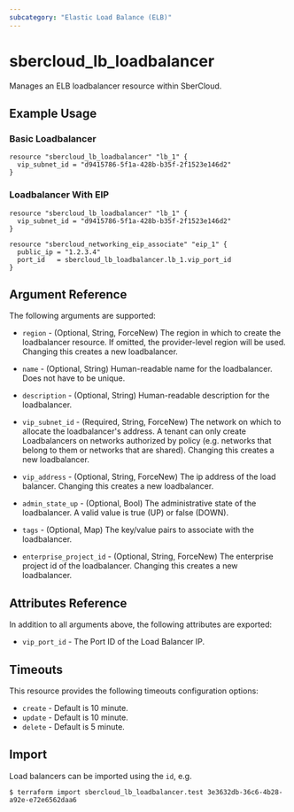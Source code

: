 ```yaml
---
subcategory: "Elastic Load Balance (ELB)"
---
```


# sbercloud_lb_loadbalancer

Manages an ELB loadbalancer resource within SberCloud.

## Example Usage

### Basic Loadbalancer

```hcl
resource "sbercloud_lb_loadbalancer" "lb_1" {
  vip_subnet_id = "d9415786-5f1a-428b-b35f-2f1523e146d2"
}
```

### Loadbalancer With EIP

```hcl
resource "sbercloud_lb_loadbalancer" "lb_1" {
  vip_subnet_id = "d9415786-5f1a-428b-b35f-2f1523e146d2"
}

resource "sbercloud_networking_eip_associate" "eip_1" {
  public_ip = "1.2.3.4"
  port_id   = sbercloud_lb_loadbalancer.lb_1.vip_port_id
}
```

## Argument Reference

The following arguments are supported:

* `region` - (Optional, String, ForceNew) The region in which to create the loadbalancer resource. If omitted, the
  provider-level region will be used. Changing this creates a new loadbalancer.

* `name` - (Optional, String) Human-readable name for the loadbalancer. Does not have to be unique.

* `description` - (Optional, String) Human-readable description for the loadbalancer.

* `vip_subnet_id` - (Required, String, ForceNew) The network on which to allocate the loadbalancer's address. A tenant
  can only create Loadbalancers on networks authorized by policy (e.g. networks that belong to them or networks that are
  shared). Changing this creates a new loadbalancer.

* `vip_address` - (Optional, String, ForceNew) The ip address of the load balancer. Changing this creates a new
  loadbalancer.

* `admin_state_up` - (Optional, Bool) The administrative state of the loadbalancer. A valid value is true (UP) or
  false (DOWN).

* `tags` - (Optional, Map) The key/value pairs to associate with the loadbalancer.

* `enterprise_project_id` - (Optional, String, ForceNew) The enterprise project id of the loadbalancer. Changing this
  creates a new loadbalancer.

## Attributes Reference

In addition to all arguments above, the following attributes are exported:

* `vip_port_id` - The Port ID of the Load Balancer IP.

## Timeouts

This resource provides the following timeouts configuration options:

* `create` - Default is 10 minute.
* `update` - Default is 10 minute.
* `delete` - Default is 5 minute.

## Import

Load balancers can be imported using the `id`, e.g.

```
$ terraform import sbercloud_lb_loadbalancer.test 3e3632db-36c6-4b28-a92e-e72e6562daa6
```
